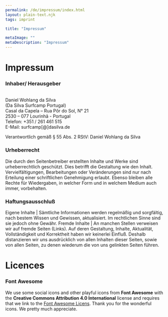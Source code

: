 ```yaml
---
permalink: /de/impressum/index.html
layout: plain-text.njk
tags: imprint

title: "Impressum"

metaImage: ""
metaDescription: "Impressum"
---
```


# Impressum

### Inhaber/ Herausgeber

<div style="white-space: pre">
Daniel Wohlang da Silva
(Da Silva Surfcamp Portugal)
Casal da Capela – Rua Pôr do Sol, N° 21
2530 – 077 Lourinhã - Portugal
Telefon: +351 / 261 461 515
E-Mail: surfcamp[@]dasilva.de
</div>

Verantwortlich gemäß § 55 Abs. 2 RStV: Daniel Wohlang da Silva

### Urheberrecht

Die durch den Seitenbetreiber erstellten Inhalte und Werke sind urheberrechtlich geschützt. Dies betrifft die Gestaltung wie den Inhalt. Vervielfältigungen, Bearbeitungen oder Veränderungen sind nur nach Erteilung einer schriftlichen Genehmigung erlaubt. Ebenso bleiben alle Rechte für Wiedergaben, in welcher Form und in welchem Medium auch immer, vorbehalten.

### Haftungsausschluß

Eigene Inhalte | Sämtliche Informationen werden regelmäßig und sorgfältig, nach bestem Wissen und Gewissen, aktualisiert. Im rechtlichen Sinne sind sie jedoch ohne Gewähr.
Fremde Inhalte | An manchen Stellen verweisen wir auf fremde Seiten (Links). Auf deren Gestaltung, Inhalte, Aktualität, Vollständigkeit und Korrektheit haben wir keinerlei Einfluß. Deshalb distanzieren wir uns ausdrücklich von allen Inhalten dieser Seiten, sowie von allen Seiten, zu denen wiederum die von uns gelinkten Seiten führen.

# Licences

### Font Awesome

We use some social icons and other playful icons from **Font Awesome** with the **Creative Commons Attribution 4.0 International** license and requires that we link to the [Font Awesome Licens](https://fontawesome.com/license). Thank you for the wonderful icons. We pretty much appreciate.
